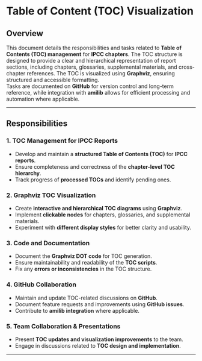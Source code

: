 

# Table of Content (TOC) Visualization

## Overview  
This document details the responsibilities and tasks related to **Table of Contents (TOC) management** for **IPCC chapters**. The TOC structure is designed to provide a clear and hierarchical representation of report sections, including chapters, glossaries, supplemental materials, and cross-chapter references. The TOC is visualized using **Graphviz**, ensuring structured and accessible formatting.  
Tasks are documented on **GitHub** for version control and long-term reference, while integration with **amilib** allows for efficient processing and automation where applicable.

---

## Responsibilities  

### 1. **TOC Management for IPCC Reports**  
- Develop and maintain a **structured Table of Contents (TOC)** for **IPCC reports**.  
- Ensure completeness and correctness of the **chapter-level TOC hierarchy**.  
- Track progress of **processed TOCs** and identify pending ones.  

### 2. **Graphviz TOC Visualization**  
- Create **interactive and hierarchical TOC diagrams** using **Graphviz**.  
- Implement **clickable nodes** for chapters, glossaries, and supplemental materials.  
- Experiment with **different display styles** for better clarity and usability.  

### 3. **Code and Documentation**  
- Document the **Graphviz DOT code** for TOC generation.  
- Ensure maintainability and readability of the **TOC scripts**.  
- Fix any **errors or inconsistencies** in the TOC structure.  

### 4. **GitHub Collaboration**  
- Maintain and update TOC-related discussions on **GitHub**.  
- Document feature requests and improvements using **GitHub issues**.  
- Contribute to **amilib integration** where applicable.  

### 5. **Team Collaboration & Presentations**  
- Present **TOC updates and visualization improvements** to the team.  
- Engage in discussions related to **TOC design and implementation**.  
  


---


